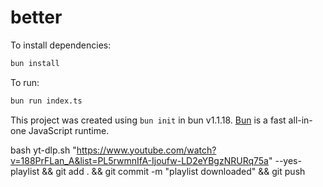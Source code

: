# better

To install dependencies:

```bash
bun install
```

To run:

```bash
bun run index.ts
```

This project was created using `bun init` in bun v1.1.18. [Bun](https://bun.sh) is a fast all-in-one JavaScript runtime.


bash yt-dlp.sh "https://www.youtube.com/watch?v=188PrFLan_A&list=PL5rwmnIfA-Ijoufw-LD2eYBgzNRURq75a" --yes-playlist && git add . && git commit -m "playlist downloaded" && git push